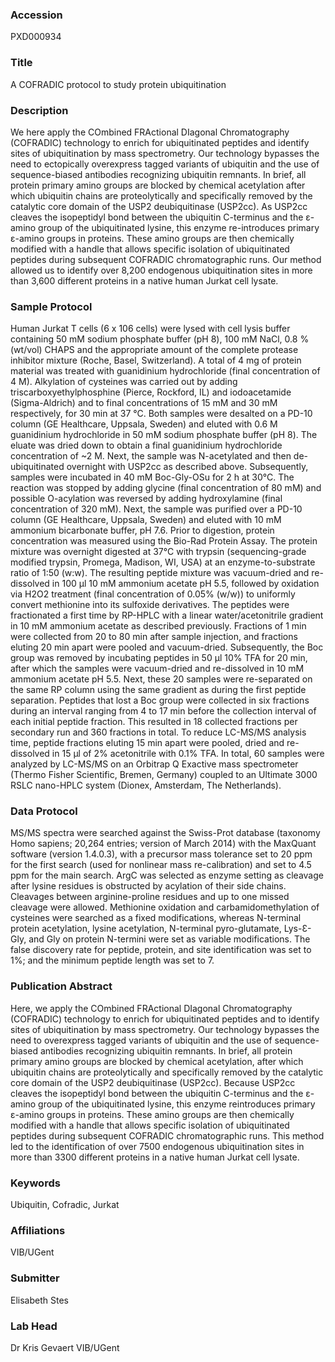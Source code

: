 ### Accession
PXD000934

### Title
A COFRADIC protocol to study protein ubiquitination

### Description
We here apply the COmbined FRActional DIagonal Chromatography (COFRADIC) technology to enrich for ubiquitinated peptides and identify sites of ubiquitination by mass spectrometry. Our technology bypasses the need to ectopically overexpress tagged variants of ubiquitin and the use of sequence-biased antibodies recognizing ubiquitin remnants. In brief, all protein primary amino groups are blocked by chemical acetylation after which ubiquitin chains are proteolytically and specifically removed by the catalytic core domain of the USP2 deubiquitinase (USP2cc). As USP2cc cleaves the isopeptidyl bond between the ubiquitin C-terminus and the ɛ-amino group of the ubiquitinated lysine, this enzyme re-introduces primary ɛ-amino groups in proteins. These amino groups are then chemically modified with a handle that allows specific isolation of ubiquitinated peptides during subsequent COFRADIC chromatographic runs. Our method allowed us to identify over 8,200 endogenous ubiquitination sites in more than 3,600 different proteins in a native human Jurkat cell lysate.

### Sample Protocol
Human Jurkat T cells (6 x 106 cells) were lysed with cell lysis buffer containing 50 mM sodium phosphate buffer (pH 8), 100 mM NaCl, 0.8 % (wt/vol) CHAPS and the appropriate amount of the complete protease inhibitor mixture (Roche, Basel, Switzerland). A total of 4 mg of protein material was treated with guanidinium hydrochloride (final concentration of 4 M). Alkylation of cysteines was carried out by adding triscarboxyethylphosphine (Pierce, Rockford, IL) and iodoacetamide (Sigma-Aldrich) and to final concentrations of 15 mM and 30 mM respectively, for 30 min at 37 °C. Both samples were desalted on a PD-10 column (GE Healthcare, Uppsala, Sweden) and eluted with 0.6 M guanidinium hydrochloride in 50 mM sodium phosphate buffer (pH 8). The eluate was dried down to obtain a final guanidinium hydrochloride concentration of ~2 M. Next, the sample was N-acetylated and then de-ubiquitinated overnight with USP2cc as described above. Subsequently, samples were incubated in 40 mM Boc-Gly-OSu for 2 h at 30°C. The reaction was stopped by adding glycine (final concentration of 80 mM) and possible O-acylation was reversed by adding hydroxylamine (final concentration of 320 mM). Next, the sample was purified over a PD-10 column (GE Healthcare, Uppsala, Sweden) and eluted with 10 mM ammonium bicarbonate buffer, pH 7.6. Prior to digestion, protein concentration was measured using the Bio-Rad Protein Assay. The protein mixture was overnight digested at 37°C with trypsin (sequencing-grade modified trypsin, Promega, Madison, WI, USA) at an enzyme-to-substrate ratio of 1:50 (w:w). The resulting peptide mixture was vacuum-dried and re-dissolved in 100 µl 10 mM ammonium acetate pH 5.5, followed by oxidation via H2O2 treatment (final concentration of 0.05% (w/w)) to uniformly convert methionine into its sulfoxide derivatives. The peptides were fractionated a first time by RP-HPLC with a linear water/acetonitrile gradient in 10 mM ammonium acetate as described previously. Fractions of 1 min were collected from 20 to 80 min after sample injection, and fractions eluting 20 min apart were pooled and vacuum-dried. Subsequently, the Boc group was removed by incubating peptides in 50 µl 10% TFA for 20 min, after which the samples were vacuum-dried and re-dissolved in 10 mM ammonium acetate pH 5.5. Next, these 20 samples were re-separated on the same RP column using the same gradient as during the first peptide separation. Peptides that lost a Boc group were collected in six fractions during an interval ranging from 4 to 17 min before the collection interval of each initial peptide fraction. This resulted in 18 collected fractions per secondary run and 360 fractions in total. To reduce LC-MS/MS analysis time, peptide fractions eluting 15 min apart were pooled, dried and re-dissolved in 15 µl of 2% acetonitrile with 0.1% TFA. In total, 60 samples were analyzed by LC-MS/MS on an Orbitrap Q Exactive mass spectrometer (Thermo Fisher Scientific, Bremen, Germany) coupled to an Ultimate 3000 RSLC nano-HPLC system (Dionex, Amsterdam, The Netherlands).

### Data Protocol
MS/MS spectra  were searched against the Swiss-Prot database (taxonomy Homo sapiens; 20,264 entries; version of March 2014) with the MaxQuant software  (version 1.4.0.3), with a precursor mass tolerance set to 20 ppm for the first search (used for nonlinear mass re-calibration) and set to 4.5 ppm for the main search. ArgC was selected as enzyme setting as cleavage after lysine residues is obstructed by acylation of their side chains. Cleavages between arginine-proline residues and up to one missed cleavage were allowed. Methionine oxidation and carbamidomethylation of cysteines were searched as a fixed modifications, whereas N-terminal protein acetylation, lysine acetylation, N-terminal pyro-glutamate, Lys-Ɛ-Gly, and Gly on protein N-termini were set as variable modifications. The false discovery rate for peptide, protein, and site identification was set to 1%; and the minimum peptide length was set to 7.

### Publication Abstract
Here, we apply the COmbined FRActional DIagonal Chromatography (COFRADIC) technology to enrich for ubiquitinated peptides and to identify sites of ubiquitination by mass spectrometry. Our technology bypasses the need to overexpress tagged variants of ubiquitin and the use of sequence-biased antibodies recognizing ubiquitin remnants. In brief, all protein primary amino groups are blocked by chemical acetylation, after which ubiquitin chains are proteolytically and specifically removed by the catalytic core domain of the USP2 deubiquitinase (USP2cc). Because USP2cc cleaves the isopeptidyl bond between the ubiquitin C-terminus and the &#x3b5;-amino group of the ubiquitinated lysine, this enzyme reintroduces primary &#x3b5;-amino groups in proteins. These amino groups are then chemically modified with a handle that allows specific isolation of ubiquitinated peptides during subsequent COFRADIC chromatographic runs. This method led to the identification of over 7500 endogenous ubiquitination sites in more than 3300 different proteins in a native human Jurkat cell lysate.

### Keywords
Ubiquitin, Cofradic, Jurkat

### Affiliations
VIB/UGent

### Submitter
Elisabeth Stes

### Lab Head
Dr Kris Gevaert
VIB/UGent


